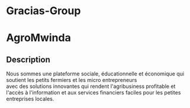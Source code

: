 # Gracias-Group


# AgroMwinda
## Description
Nous sommes une plateforme sociale, éducationnelle et économique qui soutient les petits fermiers et les micro entrepreneurs  
avec des solutions innovantes qui rendent l'agribusiness profitable et l'accès à l'information et aux services financiers faciles pour les 
petites entreprises locales.
